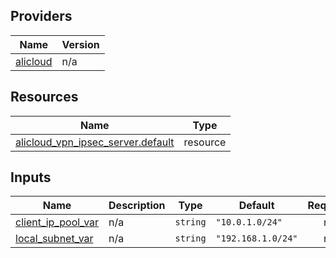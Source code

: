 <!-- BEGIN_TF_DOCS -->
## Providers

| Name | Version |
|------|---------|
| <a name="provider_alicloud"></a> [alicloud](#provider\_alicloud) | n/a |

## Resources

| Name | Type |
|------|------|
| [alicloud_vpn_ipsec_server.default](https://registry.terraform.io/providers/hashicorp/alicloud/latest/docs/resources/vpn_ipsec_server) | resource |

## Inputs

| Name | Description | Type | Default | Required |
|------|-------------|------|---------|:--------:|
| <a name="input_client_ip_pool_var"></a> [client\_ip\_pool\_var](#input\_client\_ip\_pool\_var) | n/a | `string` | `"10.0.1.0/24"` | no |
| <a name="input_local_subnet_var"></a> [local\_subnet\_var](#input\_local\_subnet\_var) | n/a | `string` | `"192.168.1.0/24"` | no |
<!-- END_TF_DOCS -->    